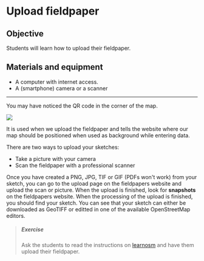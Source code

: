 # Upload fieldpaper

## Objective

Students will learn how to upload their fieldpaper.

## Materials and equipment

- A computer with internet access.
- A (smartphone) camera or a scanner

----

You may have noticed the QR code in the corner of the map.

![](http://learnosm.org/images/mobile-mapping/field-papers_paper_qrc.png)

It is used when we upload the fieldpaper and tells the website where our map should be positioned when used as background while entering data.

There are two ways to upload your sketches:
- Take a picture with your camera
- Scan the fieldpaper with a professional scanner

Once you have created a PNG, JPG, TIF or GIF (PDFs won't work) from your sketch, you can go to the upload page on the fieldpapers website and upload the scan or picture. When the upload is finished, look for __snapshots__ on the fieldpapers website. When the processing of the upload is finished, you should find your sketch. You can see that your sketch can either be downloaded as GeoTIFF or editted in one of the available OpenStreetMap editors.

> ##### Exercise
> Ask the students to read the instructions on [learnosm](http://learnosm.org/en/mobile-mapping/field-papers/) and have them upload their fieldpaper.